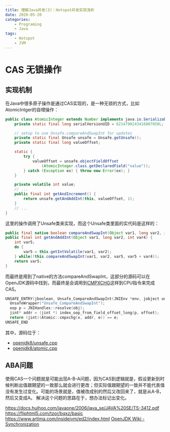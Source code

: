 ```yaml
---
title: 理解Java并发(3)：Hotspot并发实现浅析
date: 2020-05-20
categories:  
    - Programing
    - Java
tags:
    - Hotspot
    - JVM
---
```





# CAS 无锁操作

## 实现机制

在Java中很多原子操作是通过CAS实现的，是一种无锁的方式，比如AtomicIntger的自增操作：

```java
public class AtomicInteger extends Number implements java.io.Serializable {
    private static final long serialVersionUID = 6214790243416807050L;

    // setup to use Unsafe.compareAndSwapInt for updates
    private static final Unsafe unsafe = Unsafe.getUnsafe();
    private static final long valueOffset;

    static {
        try {
            valueOffset = unsafe.objectFieldOffset
                (AtomicInteger.class.getDeclaredField("value"));
        } catch (Exception ex) { throw new Error(ex); }
    }

    private volatile int value;
    // ...
    public final int getAndIncrement() {
        return unsafe.getAndAddInt(this, valueOffset, 1);
    }
    // ...
}

```
这里的操作调用了Unsafe类来实现，而这个Unsafe类里面的实代码是这样的：

```java
public final native boolean compareAndSwapInt(Object var1, long var2, int var4, int var5);
public final int getAndAddInt(Object var1, long var2, int var4) {
    int var5;
    do {
        var5 = this.getIntVolatile(var1, var2);
    } while(!this.compareAndSwapInt(var1, var2, var5, var5 + var4));
    return var5;
}
```

而最终是用到了native的方法compareAndSwapInt，这部分的源码可以在OpenJDK源码中找到，而最终是会调用到[CMPXCHG](https://www.felixcloutier.com/x86/cmpxchg)这样到CPU指令来完成CAS。

```c++
UNSAFE_ENTRY(jboolean, Unsafe_CompareAndSwapInt(JNIEnv *env, jobject unsafe, jobject obj, jlong offset, jint e, jint x))
  UnsafeWrapper("Unsafe_CompareAndSwapInt");
  oop p = JNIHandles::resolve(obj);
  jint* addr = (jint *) index_oop_from_field_offset_long(p, offset);
  return (jint)(Atomic::cmpxchg(x, addr, e)) == e;
UNSAFE_END
```

其中，源码位于：

* [openjdk8/unsafe.cpp](http://hg.openjdk.java.net/jdk8/jdk8/hotspot/file/tip/src/share/vm/prims/unsafe.cpp)
* [openjdk8/atomic.cpp](http://hg.openjdk.java.net/jdk8/jdk8/hotspot/file/tip/src/share/vm/runtime/atomic.cpp)

## ABA问题

使用CAS一个问题就是可能出现A-B-A问题，因为CAS到逻辑就是，假设更新到时候判断出值跟期望的一致那么就会进行更改；但实际值跟期望的一致并不能代表值没有发生过变化。可能的场景就是，值被改成别的然后又改回来了，就是从A-B，然后又变成A。
解决这个问题的思路在于，想办法标记出变化。

https://docs.huihoo.com/javaone/2006/java_se/JAVA%20SE/TS-3412.pdf
https://fliphtml5.com/tzor/bqxz/basic
https://www.artima.com/insidejvm/ed2/index.html
[OpenJDK Wiki - Synchronization](https://wiki.openjdk.java.net/display/HotSpot/Synchronization)